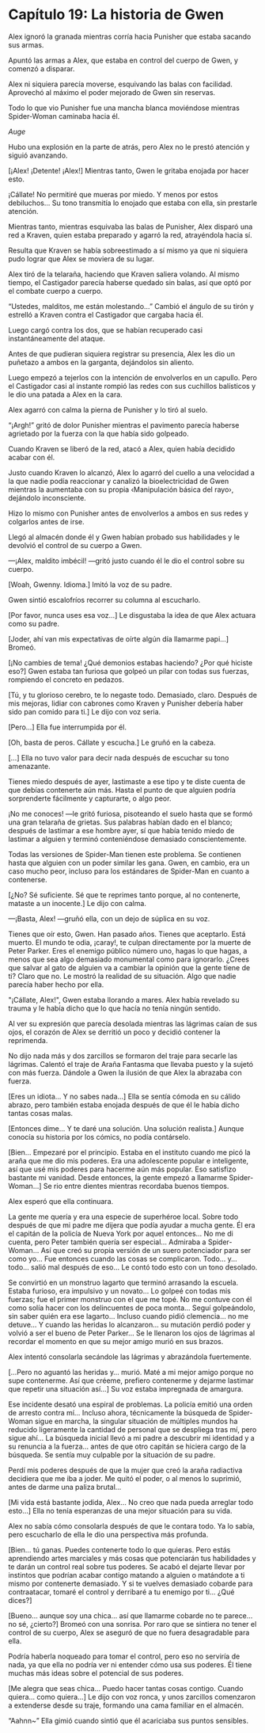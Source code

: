 
# Capítulo 19: La historia de Gwen


Alex ignoró la granada mientras corría hacia Punisher que estaba sacando sus armas.

Apuntó las armas a Alex, que estaba en control del cuerpo de Gwen, y comenzó a disparar.

Alex ni siquiera parecía moverse, esquivando las balas con facilidad. Aprovechó al máximo el poder mejorado de Gwen sin reservas.

Todo lo que vio Punisher fue una mancha blanca moviéndose mientras Spider-Woman caminaba hacia él.

*Auge*

Hubo una explosión en la parte de atrás, pero Alex no le prestó atención y siguió avanzando.

[¡Alex! ¡Detente! ¡Alex!] Mientras tanto, Gwen le gritaba enojada por hacer esto.

¡Cállate! No permitiré que mueras por miedo. Y menos por estos debiluchos... Su tono transmitía lo enojado que estaba con ella, sin prestarle atención.

Mientras tanto, mientras esquivaba las balas de Punisher, Alex disparó una red a Kraven, quien estaba preparado y agarró la red, atrayéndola hacia sí.

Resulta que Kraven se había sobreestimado a sí mismo ya que ni siquiera pudo lograr que Alex se moviera de su lugar.

Alex tiró de la telaraña, haciendo que Kraven saliera volando. Al mismo tiempo, el Castigador parecía haberse quedado sin balas, así que optó por el combate cuerpo a cuerpo.

“Ustedes, malditos, me están molestando…” Cambió el ángulo de su tirón y estrelló a Kraven contra el Castigador que cargaba hacia él.

Luego cargó contra los dos, que se habían recuperado casi instantáneamente del ataque.

Antes de que pudieran siquiera registrar su presencia, Alex les dio un puñetazo a ambos en la garganta, dejándolos sin aliento.

Luego empezó a tejerlos con la intención de envolverlos en un capullo. Pero el Castigador casi al instante rompió las redes con sus cuchillos balísticos y le dio una patada a Alex en la cara.

Alex agarró con calma la pierna de Punisher y lo tiró al suelo.

“¡Argh!” gritó de dolor Punisher mientras el pavimento parecía haberse agrietado por la fuerza con la que había sido golpeado.

Cuando Kraven se liberó de la red, atacó a Alex, quien había decidido acabar con él.

Justo cuando Kraven lo alcanzó, Alex lo agarró del cuello a una velocidad a la que nadie podía reaccionar y canalizó la bioelectricidad de Gwen mientras la aumentaba con su propia ‹Manipulación básica del rayo›, dejándolo inconsciente.

Hizo lo mismo con Punisher antes de envolverlos a ambos en sus redes y colgarlos antes de irse.

Llegó al almacén donde él y Gwen habían probado sus habilidades y le devolvió el control de su cuerpo a Gwen.

—¡Alex, maldito imbécil! —gritó justo cuando él le dio el control sobre su cuerpo.

[Woah, Gwenny. Idioma.] Imitó la voz de su padre.

Gwen sintió escalofríos recorrer su columna al escucharlo.

[Por favor, nunca uses esa voz…] Le disgustaba la idea de que Alex actuara como su padre.

[Joder, ahí van mis expectativas de oírte algún día llamarme papi…] Bromeó.

[¡No cambies de tema! ¿Qué demonios estabas haciendo? ¿Por qué hiciste eso?] Gwen estaba tan furiosa que golpeó un pilar con todas sus fuerzas, rompiendo el concreto en pedazos.

[Tú, y tu glorioso cerebro, te lo negaste todo. Demasiado, claro. Después de mis mejoras, lidiar con cabrones como Kraven y Punisher debería haber sido pan comido para ti.] Le dijo con voz seria.

[Pero…] Ella fue interrumpida por él.

[Oh, basta de peros. Cállate y escucha.] Le gruñó en la cabeza.

[…] Ella no tuvo valor para decir nada después de escuchar su tono amenazante.

Tienes miedo después de ayer, lastimaste a ese tipo y te diste cuenta de que debías contenerte aún más. Hasta el punto de que alguien podría sorprenderte fácilmente y capturarte, o algo peor.

¡No me conoces! —le gritó furiosa, pisoteando el suelo hasta que se formó una gran telaraña de grietas. Sus palabras habían dado en el blanco; después de lastimar a ese hombre ayer, sí que había tenido miedo de lastimar a alguien y terminó conteniéndose demasiado conscientemente.

Todas las versiones de Spider-Man tienen este problema. Se contienen hasta que alguien con un poder similar les gana. Gwen, en cambio, era un caso mucho peor, incluso para los estándares de Spider-Man en cuanto a contenerse. 

[¿No? Sé suficiente. Sé que te reprimes tanto porque, al no contenerte, mataste a un inocente.] Le dijo con calma.

—¡Basta, Alex! —gruñó ella, con un dejo de súplica en su voz.

Tienes que oír esto, Gwen. Han pasado años. Tienes que aceptarlo. Está muerto. El mundo te odia, ¡caray!, te culpan directamente por la muerte de Peter Parker. Eres el enemigo público número uno, hagas lo que hagas, a menos que sea algo demasiado monumental como para ignorarlo. ¿Crees que salvar al gato de alguien va a cambiar la opinión que la gente tiene de ti? Claro que no. Le mostró la realidad de su situación. Algo que nadie parecía haber hecho por ella.

"¡Cállate, Alex!", Gwen estaba llorando a mares. Alex había revelado su trauma y le había dicho que lo que hacía no tenía ningún sentido.

Al ver su expresión que parecía desolada mientras las lágrimas caían de sus ojos, el corazón de Alex se derritió un poco y decidió contener la reprimenda.

No dijo nada más y dos zarcillos se formaron del traje para secarle las lágrimas. Calentó el traje de Araña Fantasma que llevaba puesto y la sujetó con más fuerza. Dándole a Gwen la ilusión de que Alex la abrazaba con fuerza.

[Eres un idiota... Y no sabes nada...] Ella se sentía cómoda en su cálido abrazo, pero también estaba enojada después de que él le había dicho tantas cosas malas.

[Entonces dime... Y te daré una solución. Una solución realista.] Aunque conocía su historia por los cómics, no podía contárselo.

[Bien... Empezaré por el principio. Estaba en el instituto cuando me picó la araña que me dio mis poderes. Era una adolescente popular e inteligente, así que usé mis poderes para hacerme aún más popular. Eso satisfizo bastante mi vanidad. Desde entonces, la gente empezó a llamarme Spider-Woman...] Se rio entre dientes mientras recordaba buenos tiempos.

Alex esperó que ella continuara.

La gente me quería y era una especie de superhéroe local. Sobre todo después de que mi padre me dijera que podía ayudar a mucha gente. Él era el capitán de la policía de Nueva York por aquel entonces… No me di cuenta, pero Peter también quería ser especial… Admiraba a Spider-Woman… Así que creó su propia versión de un suero potenciador para ser como yo… Fue entonces cuando las cosas se complicaron. Todo… y… todo… salió mal después de eso… Le contó todo esto con un tono desolado.

Se convirtió en un monstruo lagarto que terminó arrasando la escuela. Estaba furioso, era impulsivo y un novato… Lo golpeé con todas mis fuerzas; fue el primer monstruo con el que me topé. No me contuve con él como solía hacer con los delincuentes de poca monta… Seguí golpeándolo, sin saber quién era ese lagarto… Incluso cuando pidió clemencia… no me detuve… Y cuando las heridas lo alcanzaron… su mutación perdió poder y volvió a ser el bueno de Peter Parker… Se le llenaron los ojos de lágrimas al recordar el momento en que su mejor amigo murió en sus brazos.

Alex intentó consolarla secándole las lágrimas y abrazándola fuertemente.

[…Pero no aguantó las heridas y… murió. Maté a mi mejor amigo porque no supe contenerme. Así que créeme, prefiero contenerme y dejarme lastimar que repetir una situación así…] Su voz estaba impregnada de amargura.

Ese incidente desató una espiral de problemas. La policía emitió una orden de arresto contra mí… Incluso ahora, técnicamente la búsqueda de Spider-Woman sigue en marcha, la singular situación de múltiples mundos ha reducido ligeramente la cantidad de personal que se despliega tras mí, pero sigue ahí… La búsqueda inicial llevó a mi padre a descubrir mi identidad y a su renuncia a la fuerza… antes de que otro capitán se hiciera cargo de la búsqueda. Se sentía muy culpable por la situación de su padre.

Perdí mis poderes después de que la mujer que creó la araña radiactiva decidiera que me iba a joder. Me quitó el poder, o al menos lo suprimió, antes de darme una paliza brutal...

[Mi vida está bastante jodida, Alex… No creo que nada pueda arreglar todo esto…] Ella no tenía esperanzas de una mejor situación para su vida.

Alex no sabía cómo consolarla después de que le contara todo. Ya lo sabía, pero escucharlo de ella le dio una perspectiva más profunda.

[Bien... tú ganas. Puedes contenerte todo lo que quieras. Pero estás aprendiendo artes marciales y más cosas que potenciarán tus habilidades y te darán un control real sobre tus poderes. Se acabó el dejarte llevar por instintos que podrían acabar contigo matando a alguien o matándote a ti mismo por contenerte demasiado. Y si te vuelves demasiado cobarde para contraatacar, tomaré el control y derribaré a tu enemigo por ti... ¿Qué dices?]

[Bueno... aunque soy una chica... así que llamarme cobarde no te parece... no sé, ¿cierto?] Bromeó con una sonrisa. Por raro que se sintiera no tener el control de su cuerpo, Alex se aseguró de que no fuera desagradable para ella.

Podría haberla noqueado para tomar el control, pero eso no serviría de nada, ya que ella no podría ver ni entender cómo usa sus poderes. Él tiene muchas más ideas sobre el potencial de sus poderes.

[Me alegra que seas chica... Puedo hacer tantas cosas contigo. Cuando quiera... como quiera...] Le dijo con voz ronca, y unos zarcillos comenzaron a extenderse desde su traje, formando una cama familiar en el almacén.

“Aahnn~” Ella gimió cuando sintió que él acariciaba sus puntos sensibles.
